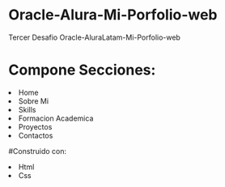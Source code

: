 # Oracle-Alura-Mi-Porfolio-web
Tercer Desafio Oracle-AluraLatam-Mi-Porfolio-web


# Compone Secciones:

<li>Home</li>
<li>Sobre Mi</li>
<li>Skills</li>
<li>Formacion Academica</li>
<li>Proyectos</li>
<li>Contactos</li>

#Construido con:
<li>Html</li>
<li>Css</li>
